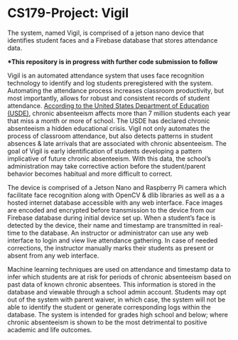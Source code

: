 # CS179-Project: Vigil

The system, named Vigil, is comprised of a jetson nano device that identifies student faces
and a Firebase database that stores attendance data.

**\*This repository is in progress with further code submission to follow**

Vigil is an automated attendance system that uses face recognition technology to identify and log students preregistered with the system. Automating the attendance process increases classroom productivity, but most importantly, allows for robust and consistent records of student attendance. [According to the United States Department of Education (USDE)](https://www2.ed.gov/datastory/chronicabsenteeism.html), chronic absenteeism affects more than 7 million students each year that miss a month or more of school. The USDE has declared chronic absenteeism a hidden educational crisis. Vigil not only automates the process of classroom attendance, but also detects patterns in student absences & late arrivals that are associated with chronic absenteeism. The goal of Vigil is early identification of students developing a pattern implicative of future chronic absenteeism. With this data, the school’s administration may take corrective action before the student/parent behavior becomes habitual and more difficult to correct.
	
The device is comprised of a Jetson Nano and Raspberry Pi camera which facilitate face recognition along with OpenCV & dlib libraries as well as a a hosted internet database accessible with any web interface. Face images are encoded and encrypted before transmission to the device from our Firebase database during initial device set up. When a student’s face is detected by the device, their name and timestamp are transmitted in real-time to the database. An instructor or administrator can use any web interface to login and view live attendance gathering. In case of needed corrections, the instructor manually marks their students as present or absent from any web interface.

Machine learning techniques are used on attendance and timestamp data to infer which students are at risk for periods of chronic absenteeism based on past data of known chronic absentees. This information is stored in the database and viewable through a school admin account. Students may opt out of the system with parent waiver, in which case, the system will not be able to identify the student or generate corresponding logs within the database. The system is intended for grades high school and below; where chronic absenteeism is shown to be the most detrimental to positive academic and life outcomes.

